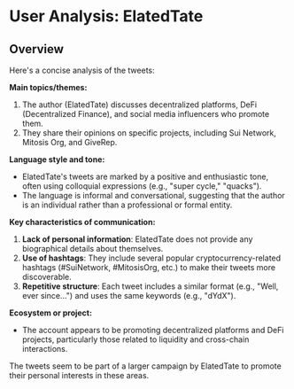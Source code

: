 # User Analysis: ElatedTate

## Overview

Here's a concise analysis of the tweets:

**Main topics/themes:**

1. The author (ElatedTate) discusses decentralized platforms, DeFi (Decentralized Finance), and social media influencers who promote them.
2. They share their opinions on specific projects, including Sui Network, Mitosis Org, and GiveRep.

**Language style and tone:**

* ElatedTate's tweets are marked by a positive and enthusiastic tone, often using colloquial expressions (e.g., "super cycle," "quacks").
* The language is informal and conversational, suggesting that the author is an individual rather than a professional or formal entity.

**Key characteristics of communication:**

1. **Lack of personal information**: ElatedTate does not provide any biographical details about themselves.
2. **Use of hashtags**: They include several popular cryptocurrency-related hashtags (#SuiNetwork, #MitosisOrg, etc.) to make their tweets more discoverable.
3. **Repetitive structure**: Each tweet includes a similar format (e.g., "Well, ever since...") and uses the same keywords (e.g., "dYdX").

**Ecosystem or project:**

* The account appears to be promoting decentralized platforms and DeFi projects, particularly those related to liquidity and cross-chain interactions.

The tweets seem to be part of a larger campaign by ElatedTate to promote their personal interests in these areas.
